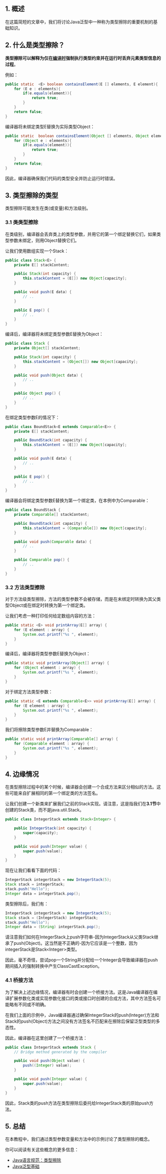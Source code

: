 ## 1. 概述

在这篇简短的文章中，我们将讨论Java泛型中一种称为类型擦除的重要机制的基础知识。

## 2. 什么是类型擦除？

**类型擦除可以解释为仅在[编译时](https://www.baeldung.com/cs/compile-load-execution-time)强制执行类型约束并在运行时丢弃元素类型信息的过程**。

例如：

```java
public static  <E> boolean containsElement(E [] elements, E element){
    for (E e : elements){
        if(e.equals(element)){
            return true;
        }
    }
    return false;
}
```

编译器将未绑定类型E替换为实际类型Object：

```java
public static  boolean containsElement(Object [] elements, Object element){
    for (Object e : elements){
        if(e.equals(element)){
            return true;
        }
    }
    return false;
}
```

因此，编译器确保我们代码的类型安全并防止运行时错误。

## 3. 类型擦除的类型

类型擦除可能发生在类(或变量)和方法级别。

### 3.1 类类型擦除

在类级别，编译器会丢弃类上的类型参数，并用它的第一个绑定替换它们，如果类型参数未绑定，则用Object替换它们。

让我们使用数组实现一个Stack：

```java
public class Stack<E> {
    private E[] stackContent;

    public Stack(int capacity) {
        this.stackContent = (E[]) new Object[capacity];
    }

    public void push(E data) {
        // ..
    }

    public E pop() {
        // ..
    }
}
```

编译后，编译器将未绑定类型参数E替换为Object：

```java
public class Stack {
    private Object[] stackContent;

    public Stack(int capacity) {
        this.stackContent = (Object[]) new Object[capacity];
    }

    public void push(Object data) {
        // ..
    }

    public Object pop() {
        // ..
    }
}
```

在绑定类型参数E的情况下：

```java
public class BoundStack<E extends Comparable<E>> {
    private E[] stackContent;

    public BoundStack(int capacity) {
        this.stackContent = (E[]) new Object[capacity];
    }

    public void push(E data) {
        // ..
    }

    public E pop() {
        // ..
    }
}
```

编译器会将绑定类型参数E替换为第一个绑定类，在本例中为Comparable：

```java
public class BoundStack {
    private Comparable[] stackContent;

    public BoundStack(int capacity) {
        this.stackContent = (Comparable[]) new Object[capacity];
    }

    public void push(Comparable data) {
        // ..
    }

    public Comparable pop() {
        // ..
    }
}
```

### 3.2 方法类型擦除

对于方法级类型擦除，方法的类型参数不会被存储，而是在未绑定时转换为其父类型Object或在绑定时转换为第一个绑定类。

让我们考虑一种打印任何给定数组内容的方法：

```java
public static <E> void printArray(E[] array) {
    for (E element : array) {
        System.out.printf("%s ", element);
    }
}
```

编译后，编译器将类型参数E替换为Object：

```java
public static void printArray(Object[] array) {
    for (Object element : array) {
        System.out.printf("%s ", element);
    }
}
```

对于绑定方法类型参数：

```java
public static <E extends Comparable<E>> void printArray(E[] array) {
    for (E element : array) {
        System.out.printf("%s ", element);
    }
}
```

我们将擦除类型参数E并替换为Comparable：

```java
public static void printArray(Comparable[] array) {
    for (Comparable element : array) {
        System.out.printf("%s ", element);
    }
}
```

## 4. 边缘情况

在类型擦除过程中的某个时候，编译器会创建一个合成方法来区分相似的方法。这些可能来自扩展相同的第一个绑定类的方法签名。

让我们创建一个新类来扩展我们之前的Stack实现。请注意，这是指我们在**3.1节**中创建的Stack类，而不是java.util.Stack。

```java
public class IntegerStack extends Stack<Integer> {

    public IntegerStack(int capacity) {
        super(capacity);
    }

    public void push(Integer value) {
        super.push(value);
    }
}
```

现在让我们看看下面的代码：

```java
IntegerStack integerStack = new IntegerStack(5);
Stack stack = integerStack;
stack.push("Hello");
Integer data = integerStack.pop();
```

类型擦除后，我们有：

```java
IntegerStack integerStack = new IntegerStack(5);
Stack stack = (IntegerStack) integerStack;
stack.push("Hello");
Integer data = (String) integerStack.pop();
```

请注意我们如何在IntegerStack上push字符串-因为IntegerStack从父类Stack继承了push(Object)。这当然是不正确的-因为它应该是一个整数，因为integerStack是Stack<Integer\>类型。

因此，毫不奇怪，尝试pop一个String并分配给一个Integer会导致编译器在push期间插入的强制转换中产生ClassCastException。

### 4.1 桥接方法

为了解决上述边缘情况，编译器有时会创建一个桥接方法。这是Java编译器在编译扩展参数化类或实现参数化接口的类或接口时创建的合成方法，其中方法签名可能略有不同或不明确。

在我们上面的示例中，Java编译器通过确保IntegerStack的push(Integer)方法和Stack的push(Object)方法之间没有方法签名不匹配来在擦除后保留泛型类型的多态性。

因此，编译器在这里创建了一个桥接方法：

```java
public class IntegerStack extends Stack {
    // Bridge method generated by the compiler

    public void push(Object value) {
        push((Integer) value);
    }

    public void push(Integer value) {
        super.push(value);
    }
}
```

因此，Stack类的push方法在类型擦除后委托给IntegerStack类的原始push方法。

## 5. 总结

在本教程中，我们通过类型参数变量和方法中的示例讨论了类型擦除的概念。

你可以阅读有关这些概念的更多信息：

-   [Java语言规范：类型擦除](https://docs.oracle.com/javase/specs/jls/se8/html/jls-4.html#jls-4.6)
-   [Java泛型基础](https://www.baeldung.com/java-generics)